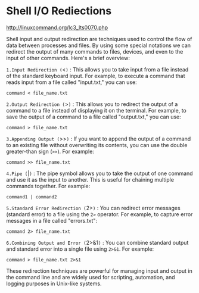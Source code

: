# Shell I/O Rediections

http://linuxcommand.org/lc3_lts0070.php

Shell input and output redirection are techniques used to control the flow of data between processes and files. By using some special notations we can redirect the output of many commands to files, devices, and even to the input of other commands.
Here's a brief overview:

`1.Input Redirection (`<`)` : This allows you to take input from a file instead of the standard keyboard input. For example, to execute a command that reads input from a file called "input.txt," you can use:

   ```
   command < file_name.txt
   ```

`2.Output Redirection (`>`)` : This allows you to redirect the output of a command to a file instead of displaying it on the terminal. For example, to save the output of a command to a file called "output.txt," you can use:

   ```
   command > file_name.txt
   ```

`3.Appending Output (`>>`)` : If you want to append the output of a command to an existing file without overwriting its contents, you can use the double greater-than sign (`>>`). For example:

   ```
   command >> file_name.txt
   ```

`4.Pipe (`|`)` : The pipe symbol allows you to take the output of one command and use it as the input to another. This is useful for chaining multiple commands together. For example:

   ```
   command1 | command2
   ```

`5.Standard Error Redirection (`2>`)` : You can redirect error messages (standard error) to a file using the `2>` operator. For example, to capture error messages in a file called "errors.txt":

   ```
   command 2> file_name.txt
   ```

`6.Combining Output and Error (`2>&1`)` : You can combine standard output and standard error into a single file using `2>&1`. For example:

   ```
   command > file_name.txt 2>&1
   ```

These redirection techniques are powerful for managing input and output in the command line and are widely used for scripting, automation, and logging purposes in Unix-like systems.
